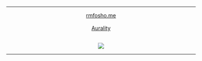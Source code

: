 
---

<div align="center">
  <a href="https://rmfosho.me">rmfosho.me</a>
<br />
<br />
  <a href="https://aurality.stream">Aurality</a>
  <br />
  <br />
  
![](https://komarev.com/ghpvc/?username=DwifteJB&color=green)

  </div>
  


---


